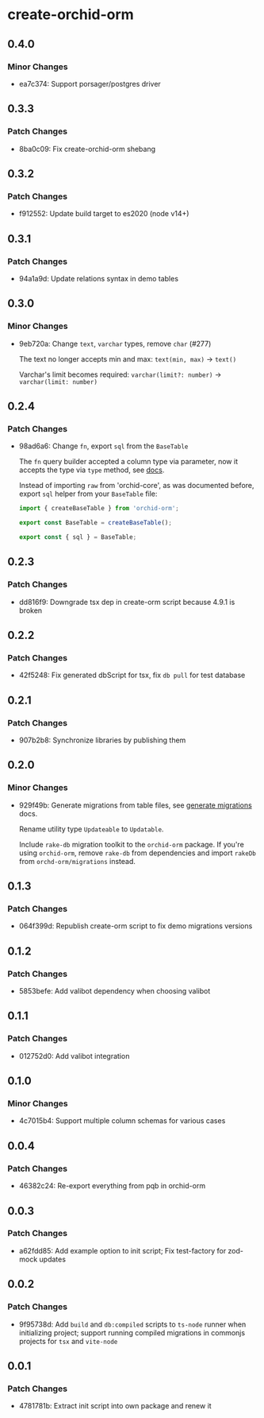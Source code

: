 # create-orchid-orm

## 0.4.0

### Minor Changes

- ea7c374: Support porsager/postgres driver

## 0.3.3

### Patch Changes

- 8ba0c09: Fix create-orchid-orm shebang

## 0.3.2

### Patch Changes

- f912552: Update build target to es2020 (node v14+)

## 0.3.1

### Patch Changes

- 94a1a9d: Update relations syntax in demo tables

## 0.3.0

### Minor Changes

- 9eb720a: Change `text`, `varchar` types, remove `char` (#277)

  The text no longer accepts min and max: `text(min, max)` -> `text()`

  Varchar's limit becomes required: `varchar(limit?: number)` -> `varchar(limit: number)`

## 0.2.4

### Patch Changes

- 98ad6a6: Change `fn`, export `sql` from the `BaseTable`

  The `fn` query builder accepted a column type via parameter, now it accepts the type via `type` method, see [docs](https://orchid-orm.netlify.app/guide/sql-expressions#fn).

  Instead of importing `raw` from 'orchid-core', as was documented before, export `sql` helper from your `BaseTable` file:

  ```ts
  import { createBaseTable } from 'orchid-orm';

  export const BaseTable = createBaseTable();

  export const { sql } = BaseTable;
  ```

## 0.2.3

### Patch Changes

- dd816f9: Downgrade tsx dep in create-orm script because 4.9.1 is broken

## 0.2.2

### Patch Changes

- 42f5248: Fix generated dbScript for tsx, fix `db pull` for test database

## 0.2.1

### Patch Changes

- 907b2b8: Synchronize libraries by publishing them

## 0.2.0

### Minor Changes

- 929f49b: Generate migrations from table files, see [generate migrations](https://orchid-orm.netlify.app/guide/orm-and-query-builder.html#generate-migrations) docs.

  Rename utility type `Updateable` to `Updatable`.

  Include `rake-db` migration toolkit to the `orchid-orm` package.
  If you're using `orchid-orm`, remove `rake-db` from dependencies and import `rakeDb` from `orchd-orm/migrations` instead.

## 0.1.3

### Patch Changes

- 064f399d: Republish create-orm script to fix demo migrations versions

## 0.1.2

### Patch Changes

- 5853befe: Add valibot dependency when choosing valibot

## 0.1.1

### Patch Changes

- 012752d0: Add valibot integration

## 0.1.0

### Minor Changes

- 4c7015b4: Support multiple column schemas for various cases

## 0.0.4

### Patch Changes

- 46382c24: Re-export everything from pqb in orchid-orm

## 0.0.3

### Patch Changes

- a62fdd85: Add example option to init script; Fix test-factory for zod-mock updates

## 0.0.2

### Patch Changes

- 9f95738d: Add `build` and `db:compiled` scripts to `ts-node` runner when initializing project; support running compiled migrations in commonjs projects for `tsx` and `vite-node`

## 0.0.1

### Patch Changes

- 4781781b: Extract init script into own package and renew it
